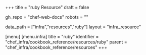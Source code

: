 +++
title = "ruby Resource"
draft = false

gh_repo = "chef-web-docs"
robots = ""

data_path = ["infra","resources","ruby"]
layout = "infra_resource"


[menu]
  [menu.infra]
    title = "ruby"
    identifier = "chef_infra/cookbook_reference/resources/ruby"
    parent = "chef_infra/cookbook_reference/resources"
+++

<!-- The contents of this page are automatically generated from the ruby.yaml file in the data directory. -->
<!-- To suggest a change, edit the https://github.com/chef/chef/blob/master/lib/chef/resource/ruby.rb file
      and submit a pull request to the https://github.com/chef/chef repository. -->
